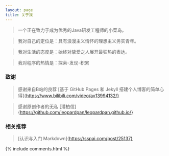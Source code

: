 ```yaml
---
layout: page
title: 关于我
---
```


> 一个正在致力于成为优秀的Java研发工程师的小菜鸟。

> 我对自己的定位是：具有浪漫主义情怀的理想主义务实青年。

> 我对生活的态度是：始终对挚爱之人展开最狂热的表达。

> 我对程序的热情是：探索-发现-积累

<h3> 致谢 </h3>

> 感谢来自B站的良荐 [基于 GitHub Pages 和 Jekyll 搭建个人博客的简单心得]{https://www.bilibili.com/video/av13994132/}

> 感谢原创作者的无私 [潘柏信]{https://github.com/leopardpan/leopardpan.github.io/}

<h3> 相关推荐 </h3>

> [认识与入门 Markdown]{https://sspai.com/post/25137}


{% include comments.html %}
